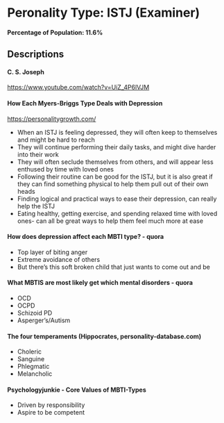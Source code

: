 # Peronality Type: ISTJ (Examiner)

#### Percentage of Population: 11.6%

## Descriptions

#### C. S. Joseph
https://www.youtube.com/watch?v=UiZ_4P6lVJM

#### How Each Myers-Briggs Type Deals with Depression
https://personalitygrowth.com/

- When an ISTJ is feeling depressed, they will often keep to themselves and might be hard to reach
- They will continue performing their daily tasks, and might dive harder into their work
- They will often seclude themselves from others, and will appear less enthused by time with loved ones
- Following their routine can be good for the ISTJ, but it is also great if they can find something physical to help them pull out of their own heads
- Finding logical and practical ways to ease their depression, can really help the ISTJ
- Eating healthy, getting exercise, and spending relaxed time with loved ones- can all be great ways to help them feel much more at ease

#### How does depression affect each MBTI type? - quora

- Top layer of biting anger
- Extreme avoidance of others
- But there’s this soft broken child that just wants to come out and be

#### What MBTIS are most likely get which mental disorders - quora

- OCD
- OCPD
- Schizoid PD
- Asperger’s/Autism

#### The four temperaments (Hippocrates, personality-database.com)

- Choleric
- Sanguine
- Phlegmatic
- Melancholic

#### Psychologyjunkie - Core Values of MBTI-Types

- Driven by responsibility
- Aspire to be competent